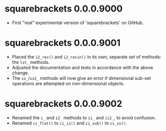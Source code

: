 
# squarebrackets 0.0.0.9000
* First "real" experimental version of 'squarebrackets' on GitHub.

# squarebrackets 0.0.0.9001
* Placed the `i2_rec()` and `i2_recin()` in its own, separate set of methods: the `lst_` methods.
* Adjusted the documentation and tests in accordance with the above change.
* The `ss_`/`ss2_` methods will now give an error if dimensional sub-set operations are attempted on non-dimensional objects.

# squarebrackets 0.0.0.9002
* Renamed the `i_` and `i2_` methods to `ii_` and `ii2_`, to avoid confusion.
* Renamed `ci_flat()` to `ci_ii()` and `ci_sub()` to `ci_ss()`.
